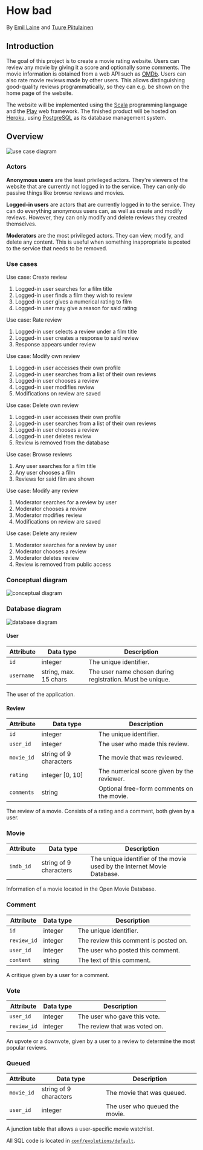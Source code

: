 # How bad

By [Emil Laine](https://github.com/emlai) and [Tuure Piitulainen](https://github.com/tuutuu)

## Introduction
The goal of this project is to create a movie rating website. Users can review
any movie by giving it a score and optionally some comments. The movie
information is obtained from a web API such as [OMDb][1]. Users can also rate
movie reviews made by other users. This allows distinguishing good-quality
reviews programmatically, so they can e.g. be shown on the home page of the
website.

The website will be implemented using the [Scala][2] programming language and
the [Play][3] web framework. The finished product will be hosted on [Heroku][4],
using [PostgreSQL][5] as its database management system.

## Overview
![use case diagram](https://cloud.githubusercontent.com/assets/7543552/13931049/3b9d5a1e-efaa-11e5-9efa-fe0dc524d2c2.png)

### Actors
__Anonymous users__ are the least privileged actors. They're viewers of the
website that are currently not logged in to the service. They can only do
passive things like browse reviews and movies.

__Logged-in users__ are actors that are currently logged in to the service. They
can do everything anonymous users can, as well as create and modify reviews.
However, they can only modify and delete reviews they created themselves.

__Moderators__ are the most privileged actors. They can view, modify, and delete
any content. This is useful when something inappropriate is posted to the
service that needs to be removed.

### Use cases
Use case: Create review

1. Logged-in user searches for a film title
2. Logged-in user finds a film they wish to review
3. Logged-in user gives a numerical rating to film
4. Logged-in user may give a reason for said rating

Use case: Rate review

1. Logged-in user selects a review under a film title
2. Logged-in user creates a response to said review
3. Response appears under review

Use case: Modify own review

1. Logged-in user accesses their own profile
2. Logged-in user searches from a list of their own reviews
3. Logged-in user chooses a review
4. Logged-in user modifies review
5. Modifications on review are saved

Use case: Delete own review

1. Logged-in user accesses their own profile
2. Logged-in user searches from a list of their own reviews
3. Logged-in user chooses a review
4. Logged-in user deletes review
5. Review is removed from the database

Use case: Browse reviews

1. Any user searches for a film title
2. Any user chooses a film
3. Reviews for said film are shown

Use case: Modify any review

1. Moderator searches for a review by user
2. Moderator chooses a review
3. Moderator modifies review
4. Modifications on review are saved

Use case: Delete any review

1. Moderator searches for a review by user
2. Moderator chooses a review
3. Moderator deletes review
4. Review is removed from public access

### Conceptual diagram
![conceptual diagram](https://cloud.githubusercontent.com/assets/7543552/14258557/9075f0da-faab-11e5-8fd2-5267bd3935ea.png)

### Database diagram
![database diagram](https://cloud.githubusercontent.com/assets/7543552/14389696/860a3228-fdbc-11e5-93b0-df7ba8284c03.png)

#### User
Attribute  | Data type             | Description
-----------|-----------------------|--------------------------------------------
`id`       | integer               | The unique identifier.
`username` | string, max. 15 chars | The user name chosen during registration. Must be unique.

The user of the application.

#### Review
Attribute  | Data type             | Description
-----------|-----------------------|--------------------------------------------
`id`       | integer               | The unique identifier.
`user_id`  | integer               | The user who made this review.
`movie_id` | string of 9 characters| The movie that was reviewed.
`rating`   | integer [0, 10]       | The numerical score given by the reviewer.
`comments` | string                | Optional free-form comments on the movie.

The review of a movie. Consists of a rating and a comment, both given by a user.

### Movie
Attribute  | Data type             | Description
-----------|-----------------------|--------------------------------------------
`imdb_id`  | string of 9 characters| The unique identifier of the movie used by the Internet Movie Database.

Information of a movie located in the Open Movie Database.

### Comment
Attribute  | Data type             | Description
-----------|-----------------------|--------------------------------------------
`id`       | integer               | The unique identifier.
`review_id`| integer               | The review this comment is posted on.
`user_id`  | integer               | The user who posted this comment.
`content`  | string                | The text of this comment.

A critique given by a user for a comment.

### Vote
Attribute  | Data type             | Description
-----------|-----------------------|--------------------------------------------
`user_id`  | integer               | The user who gave this vote.
`review_id`| integer               | The review that was voted on.

An upvote or a downvote, given by a user to a review to determine the most popular reviews.

### Queued
Attribute  | Data type             | Description
-----------|-----------------------|--------------------------------------------
`movie_id` | string of 9 characters| The movie that was queued.
`user_id`  | integer               | The user who queued the movie.

A junction table that allows a user-specific movie watchlist.

All SQL code is located in [`conf/evolutions/default`](/conf/evolutions/default).

[1]: http://www.omdbapi.com
[2]: http://www.scala-lang.org
[3]: https://www.playframework.com
[4]: https://www.heroku.com
[5]: http://www.postgresql.org
